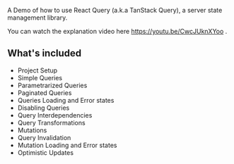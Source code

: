A Demo of how to use React Query (a.k.a TanStack Query), a server state management library.

You can watch the explanation video here https://youtu.be/CwcJUknXYoo .

## What's included
- Project Setup
- Simple Queries
- Parametrarized Queries
- Paginated Queries
- Queries Loading and Error states
- Disabling Queries
- Query Interdependencies
- Query Transformations
- Mutations
- Query Invalidation
- Mutation Loading and Error states
- Optimistic Updates

